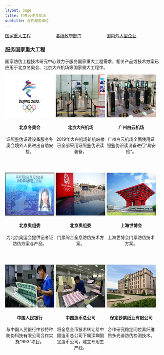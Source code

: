 ```yaml
---
layout: page
title: 对外合作与交流
subtitle: 合作服务单位
---
```

<!--
 * @Author: Conghao Wong
 * @Date: 2023-03-08 19:13:03
 * @LastEditors: Conghao Wong
 * @LastEditTime: 2023-03-12 09:50:43
 * @Description: file content
 * @Github: https://cocoon2wong.github.io
 * Copyright 2023 Conghao Wong, All Rights Reserved.
-->

<style>
    .t_grid {
        display: grid;
        grid-template-columns: 32% 32% 32%;
        grid-gap: 60px 1%;
    }

    .t_img {
        height: 140px;
    }
</style>

<link rel="stylesheet" type="text/css" href="/assets/css/user.css">

<div class="t_grid">
    <a class="btn btn-info btn-lg get-started-btn btn_selected" href="/cooperations/services_index">国家重大工程</a>
    <a class="btn btn-info btn-lg get-started-btn btn_dark" href="/cooperations/services_1">各级政府部门</a>
    <a class="btn btn-info btn-lg get-started-btn btn_dark" href="/cooperations/services_2">国内外大型企业</a>
</div>

### 服务国家重大工程

国家防伪工程技术研究中心致力于服务国家重大工程需求，相关产品或技术方案已应用于北京冬奥会、北京大兴机场等国家重大工程中。

<div class="t_grid">
    <div align="center">
        <img class="t_img" src="/assets/img/cooperations/services/0/1.jpg"><br>
        <h4>北京冬奥会</h4>
        证照鉴伪识读设备服务冬奥会境外人员进出自助安检。
    </div>
    <div align="center">
        <img class="t_img" src="/assets/img/cooperations/services/0/2.png"><br>
        <h4>北京大兴机场</h4>
        2019年大兴机场新航站楼已全部采用证照鉴伪识读装备。
    </div>
    <div align="center">
        <img class="t_img" src="/assets/img/cooperations/services/0/3.png"><br>
        <h4>广州白云机场</h4>
        广州白云机场全面使用证照鉴伪识读设备进行“易安检”。
    </div>
    <div align="center">
        <img class="t_img" src="/assets/img/cooperations/services/0/4.png"><br>
        <h4>北京奥组委</h4>
        为北京奥运会提供记者证防伪方案与产品。
    </div>
    <div align="center">
        <img class="t_img" src="/assets/img/cooperations/services/0/5.jpg"><br>
        <h4>北京奥组委</h4>
        门票综合全息防伪技术方案。
    </div>
    <div align="center">
        <img class="t_img" src="/assets/img/cooperations/services/0/6.jpeg"><br>
        <h4>上海世博会</h4>
        上海世博会门票防伪技术方案。
    </div>
    <div align="center">
        <img class="t_img" src="/assets/img/cooperations/services/0/7.jpg"><br>
        <h4>中国人民银行</h4>
        与中国人民银行中钞特种防伪科技有限公司合作实施“993”项目。
    </div>
    <div align="center">
        <img class="t_img" src="/assets/img/cooperations/services/0/8.jpg"><br>
        <h4>中国造币总公司</h4>
        将全息金币技术转让给中国造币总公司下属深圳国宝造币公司，建立专用生产线。
    </div>
    <div align="center">
        <img class="t_img" src="/assets/img/cooperations/services/0/9.jpeg"><br>
        <h4>保定钞票纸业有限公司</h4>
        合作研究稳定同位素纤维质多光谱防伪检测技术。
    </div>
</div>
